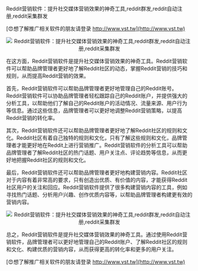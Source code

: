 Reddit营销软件：提升社交媒体营销效果的神奇工具,reddit群发,reddit自动注册,reddit采集群发

[😍想了解推广相关软件的朋友请登录 http://www.vst.tw](http://www.vst.tw)

 <center><img src="https://vst.tw/MP4/tuiguang/png/0.png" alt="Reddit营销软件：提升社交媒体营销效果的神奇工具,reddit群发,reddit自动注册,reddit采集群发"></center>

在这方面，Reddit营销软件是提升社交媒体营销效果的神奇工具。Reddit营销软件可以帮助品牌管理者更好地了解Reddit社区的动态，掌握Reddit营销的技巧和规则，从而提高Reddit营销的效果。

首先，Reddit营销软件可以帮助品牌管理者更好地管理自己的Reddit账号。Reddit营销软件可以协助品牌管理者轻松跟踪自己的Reddit账户，并提供强大的分析工具，以帮助他们了解自己的Reddit账户的活动情况、流量来源、用户行为等信息。通过这些信息，品牌管理者可以更好地调整Reddit营销策略，以提高Reddit营销的转化率。

其次，Reddit营销软件还可以帮助品牌管理者更好地了解Reddit社区的规则和文化。Reddit社区有着自己独特的规则和文化，只有了解这些规则和文化，品牌管理者才能更好地在Reddit上进行营销推广。Reddit营销软件的分析工具可以帮助品牌管理者了解Reddit社区的热门话题、用户关注点、评论趋势等信息，从而更好地把握Reddit社区的规则和文化。

最后，Reddit营销软件还可以帮助品牌管理者更好地构建营销内容。Reddit社区对于内容有着非常高的要求，只有创造出优质、有价值的内容，才能获得Reddit社区用户的关注和回应。Reddit营销软件提供了很多构建营销内容的工具，例如寻找热门话题、分析用户兴趣、创作优质内容等，以帮助品牌管理者构建更有效的营销内容。

 <center><img src="https://vst.tw/MP4/tuiguang/png/1.png" alt="Reddit营销软件：提升社交媒体营销效果的神奇工具,reddit群发,reddit自动注册,reddit采集群发"></center>

总之，Reddit营销软件是提升社交媒体营销效果的神奇工具。通过使用Reddit营销软件，品牌管理者可以更好地管理自己的Reddit账户、了解Reddit社区的规则和文化、构建优质的营销内容，从而获得更高的转化率和更多的用户关注。

[😍想了解推广相关软件的朋友请登录 http://www.vst.tw](http://www.vst.tw)



